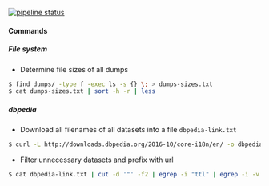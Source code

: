 [![pipeline status](https://git.gesis.org/matthaeus/lodcc/badges/master/pipeline.svg)](https://git.gesis.org/matthaeus/lodcc/commits/master)

#### Commands

##### File system

- Determine file sizes of all dumps

```sh
$ find dumps/ -type f -exec ls -s {} \; > dumps-sizes.txt
$ cat dumps-sizes.txt | sort -h -r | less
```

##### dbpedia 

- Download all filenames of all datasets into a file `dbpedia-link.txt`

```sh
$ curl -L http://downloads.dbpedia.org/2016-10/core-i18n/en/ -o dbpedia-link.txt
```

- Filter unnecessary datasets and prefix with url

```sh
$ cat dbpedia-link.txt | cut -d '"' -f2 | egrep -i "ttl" | egrep -i -v "wkd|sorted|nested" | sed 's#^\(.*\)#http://downloads.dbpedia.org/2016-10/core-i18n/en/\1#' | sed -n '2,60p' > dbpedia-links.txt
```